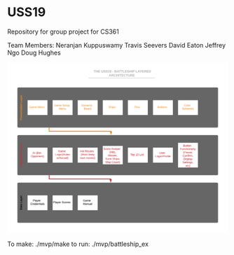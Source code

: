 # USS19
Repository for group project for CS361

 Team Members:
 Neranjan Kuppuswamy
 Travis Seevers
 David Eaton
 Jeffrey Ngo
 Doug Hughes

![](img/Battleship_Architecture.png)

To make: ./mvp/make
to run: ./mvp/battleship_ex

